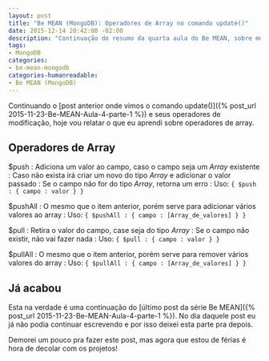 ```yaml
---
layout: post
title: "Be MEAN (MongoDB): Operadores de Array no comando update()"
date: 2015-12-14 20:42:00 -02:00
description: "Continuação do resumo da quarta aula do Be MEAN, sobre modificação de documentos"
tags:
- MongoDB
categories:
- be-mean-mongodb
categories-humanreadable:
- Be MEAN (MongoDB)
---
```


Continuando o [post anterior onde vimos o comando update()]({% post_url 2015-11-23-Be-MEAN-Aula-4-parte-1 %}) e seus operadores de modificação, hoje vou relatar o que eu aprendi sobre operadores de array.

## Operadores de Array

$push
: Adiciona um valor ao campo, caso o campo seja um *Array* existente
: Caso não exista irá criar um novo do tipo *Array* e adicionar o valor passado
: Se o campo não for do tipo *Array*, retorna um erro
: Uso: `{ $push : { campo : valor } }`

$pushAll
: O mesmo que o item anterior, porém serve para adicionar vários valores ao array
: Uso: `{ $pushAll : { campo : [Array_de_valores] } }`

$pull
: Retira o valor do campo, case seja do tipo *Array*
: Se o campo não existir, não vai fazer nada
: Uso: `{ $pull : { campo : valor } }`

$pullAll
: O mesmo que o item anterior, porém serve para remover vários valores do array
: Uso: `{ $pullAll : { campo : [Array_de_valores] } }`

## Já acabou

Esta na verdade é uma continuação do [último post da série Be MEAN]({% post_url 2015-11-23-Be-MEAN-Aula-4-parte-1 %}). No dia daquele post eu já não podia continuar escrevendo e por isso deixei esta parte pra depois.

Demorei um pouco pra fazer este post, mas agora que estou de férias é hora de decolar com os projetos!
